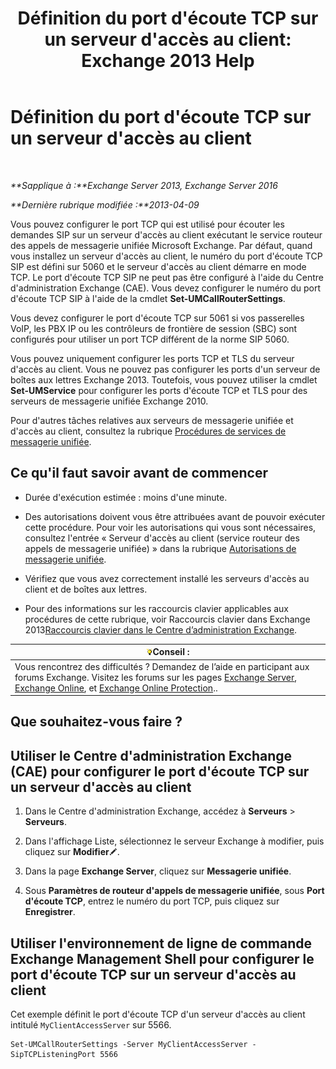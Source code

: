 ﻿---
title: "Définition du port d'écoute TCP sur un serveur d'accès au client: Exchange 2013 Help"
TOCTitle: Définition du port d'écoute TCP sur un serveur d'accès au client
ms:assetid: 5f48f21a-d8d4-48b2-868f-9a3647693841
ms:mtpsurl: https://technet.microsoft.com/fr-fr/library/JJ673530(v=EXCHG.150)
ms:contentKeyID: 50555415
ms.date: 04/24/2018
mtps_version: v=EXCHG.150
ms.translationtype: HT
---

# Définition du port d'écoute TCP sur un serveur d'accès au client

 

_**Sapplique à :**Exchange Server 2013, Exchange Server 2016_

_**Dernière rubrique modifiée :**2013-04-09_

Vous pouvez configurer le port TCP qui est utilisé pour écouter les demandes SIP sur un serveur d'accès au client exécutant le service routeur des appels de messagerie unifiée Microsoft Exchange. Par défaut, quand vous installez un serveur d'accès au client, le numéro du port d'écoute TCP SIP est défini sur 5060 et le serveur d'accès au client démarre en mode TCP. Le port d'écoute TCP SIP ne peut pas être configuré à l'aide du Centre d'administration Exchange (CAE). Vous devez configurer le numéro du port d'écoute TCP SIP à l'aide de la cmdlet **Set-UMCallRouterSettings**.

Vous devez configurer le port d'écoute TCP sur 5061 si vos passerelles VoIP, les PBX IP ou les contrôleurs de frontière de session (SBC) sont configurés pour utiliser un port TCP différent de la norme SIP 5060.

Vous pouvez uniquement configurer les ports TCP et TLS du serveur d'accès au client. Vous ne pouvez pas configurer les ports d'un serveur de boîtes aux lettres Exchange 2013. Toutefois, vous pouvez utiliser la cmdlet **Set-UMService** pour configurer les ports d'écoute TCP et TLS pour des serveurs de messagerie unifiée Exchange 2010.

Pour d'autres tâches relatives aux serveurs de messagerie unifiée et d'accès au client, consultez la rubrique [Procédures de services de messagerie unifiée](um-services-procedures-exchange-2013-help.md).

## Ce qu'il faut savoir avant de commencer

  - Durée d'exécution estimée : moins d'une minute.

  - Des autorisations doivent vous être attribuées avant de pouvoir exécuter cette procédure. Pour voir les autorisations qui vous sont nécessaires, consultez l'entrée « Serveur d'accès au client (service routeur des appels de messagerie unifiée) » dans la rubrique [Autorisations de messagerie unifiée](unified-messaging-permissions-exchange-2013-help.md).

  - Vérifiez que vous avez correctement installé les serveurs d'accès au client et de boîtes aux lettres.

  - Pour des informations sur les raccourcis clavier applicables aux procédures de cette rubrique, voir Raccourcis clavier dans Exchange 2013[Raccourcis clavier dans le Centre d’administration Exchange](keyboard-shortcuts-in-the-exchange-admin-center-exchange-online-protection-help.md).

<table>
<thead>
<tr class="header">
<th><img src="images/Bb125224.tip(EXCHG.150).gif" title="Conseil" alt="Conseil" />Conseil :</th>
</tr>
</thead>
<tbody>
<tr class="odd">
<td>Vous rencontrez des difficultés ? Demandez de l’aide en participant aux forums Exchange. Visitez les forums sur les pages <a href="https://go.microsoft.com/fwlink/p/?linkid=60612">Exchange Server</a>, <a href="https://go.microsoft.com/fwlink/p/?linkid=267542">Exchange Online</a>, et <a href="https://go.microsoft.com/fwlink/p/?linkid=285351">Exchange Online Protection</a>..</td>
</tr>
</tbody>
</table>


## Que souhaitez-vous faire ?

## Utiliser le Centre d'administration Exchange (CAE) pour configurer le port d'écoute TCP sur un serveur d'accès au client

1.  Dans le Centre d'administration Exchange, accédez à **Serveurs** \> **Serveurs**.

2.  Dans l'affichage Liste, sélectionnez le serveur Exchange à modifier, puis cliquez sur **Modifier**![Icône Modifier](images/Bb124582.6f53ccb2-1f13-4c02-bea0-30690e6ea71d(EXCHG.150).gif "Icône Modifier").

3.  Dans la page **Exchange Server**, cliquez sur **Messagerie unifiée**.

4.  Sous **Paramètres de routeur d'appels de messagerie unifiée**, sous **Port d'écoute TCP**, entrez le numéro du port TCP, puis cliquez sur **Enregistrer**.

## Utiliser l'environnement de ligne de commande Exchange Management Shell pour configurer le port d'écoute TCP sur un serveur d'accès au client

Cet exemple définit le port d'écoute TCP d'un serveur d'accès au client intitulé `MyClientAccessServer` sur 5566.

    Set-UMCallRouterSettings -Server MyClientAccessServer -SipTCPListeningPort 5566

